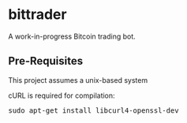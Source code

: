 # bittrader

A work-in-progress Bitcoin trading bot.

## Pre-Requisites

This project assumes a unix-based system

cURL is required for compilation:
<pre>
sudo apt-get install libcurl4-openssl-dev
</pre>
